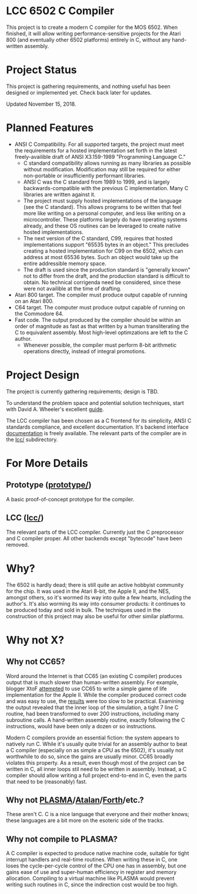 # LCC 6502 C Compiler
This project is to create a modern C compiler for the MOS 6502. When finished,
it will allow writing performance-sensitive projects for the Atari 800 (and
eventually other 6502 platforms) entirely in C, without any hand-written
assembly.

# Project Status
This project is gathering requirements, and nothing useful has been designed or
implemented yet. Check back later for updates.

Updated November 15, 2018.

# Planned Features
* ANSI C Compatibility. For all supported targets, the project must meet the
  requirements for a hosted implementation set forth in the latest
freely-availible draft of ANSI X3.159-1989 "Programming Language C."
  * C standard compatibility allows running as many libraries as possible
    without modification. Modification may still be required for either
non-portable or insufficiently performant libraries.
  * ANSI C was the C standard from 1989 to 1999, and is largely
    backwards-compatible with the previous C implementation. Many C libraries
are written against it.
  * The project must supply hosted implementations of the language (see the C
    standard). This allows programs to be written that feel more like writing
on a personal computer, and less like writing on a microcontroller. These
platforms largely do have operating systems already, and these OS routines can
be leveraged to create native hosted implementations.
  * The next version of the C standard, C99, requires that hosted
    implementations support "65535 bytes in an object." This precludes creating
a hosted implementation for C99 on the 6502, which can address at most 65536
bytes. Such an object would take up the entire addressible memory space.
  * The draft is used since the production standard is "generally known" not to
    differ from the draft, and the production standard is difficult to obtain.
No technical corrigenda need be considered, since these were not availible at
the time of drafting.
* Atari 800 target. The compiler must produce output capable of running on an
  Atari 800.
* C64 target. The computer must produce output capable of running on the
  Commodore 64.
* Fast code. The output produced by the compiler should be within an order of
  magnitude as fast as that written by a human transliterating the C to
equivalent assembly. Most high-level optimzations are left to the C author.
  * Whenever possible, the compiler must perform 8-bit arithmetic operations
    directly, instead of integral promotions.

# Project Design
The project is currently gathering requirements; design is TBD.

To understand the problem space and potential solution techniques, start with
David A. Wheeler's excellent [guide](https://dwheeler.com/6502/).

The LCC compiler has been chosen as a C frontend for its simplicity, ANSI C
standards compliance, and excellent documentation. It's backend interface
[documentation](http://storage.webhop.net/documents/interface4.pdf) is freely
available.  The relevant parts of the compiler are in the [lcc/](lcc/)
subdirectory.

# For More Details
## Prototype ([prototype/](prototype/))
A basic proof-of-concept prototype for the compiler. 

## LCC ([lcc/](lcc/))
The relevant parts of the LCC compiler. Currently just the C preprocessor and C
compiler proper. All other backends except "bytecode" have been removed.

# Why?
The 6502 is hardly dead; there is still quite an active hobbyist community for
the chip. It was used in the Atari 8-bit, the Apple II, and the NES, amongst
others, so it's wormed its way into quite a few hearts, including the author's.
It's also worming its way into consumer products: it continues to be produced
today and sold in bulk.  The techniques used in the construction of this
project may also be useful for other similar platforms.

# Why not X?
## Why not CC65?
Word around the Internet is that CC65 (an existing C compiler) produces output
that is much slower than human-written assembly.  For example, blogger XtoF
[attempted](https://www.xtof.info/blog/?p=714) to use CC65 to write a simple
game of life implementation for the Apple II. While the compiler produced
correct code and was easy to use, the [results](https://youtu.be/1twMsK6wXgg)
were too slow to be practical.  Examining the output revealed that the inner
loop of the simulation, a tight 7 line C routine, had been transformed to over
200 instructions, including many subroutine calls. A hand-written assembly
routine, exactly following the C instructions, would have been only a dozen or
so instructions.

Modern C compilers provide an essential fiction: the system appears to natively
run C. While it's usually quite trivial for an assembly author to beat a C
compiler (especially on as simple a CPU as the 6502), it's usually not
worthwhile to do so, since the gains are usually minor.  CC65 broadly violates
this property. As a result, even though most of the project can be written in
C, all inner loops stil need to be written in assembly.  Instead, a C compiler
should allow writing a full project end-to-end in C, even the parts that need
to be (reasonably) fast.

## Why not [PLASMA](https://github.com/dschmenk/PLASMA)/[Atalan](http://atalan.kutululu.org/)/[Forth](https://en.wikipedia.org/wiki/Forth_(programming_language))/etc.?
These aren't C. C is a nice language that everyone and their mother knows;
these languages are a bit more on the esoteric side of the tracks.

## Why not compile to PLASMA?
A C compiler is expected to produce native machine code, suitable for tight
interrupt handlers and real-time routines.  When writing these in C, one loses
the cycle-per-cycle control of the CPU one has in assembly, but one gains ease
of use and super-human efficiency in register and memory allocation. Compiling
to a virtual machine like PLASMA would prevent writing such routines in C,
since the indirection cost would be too high.

